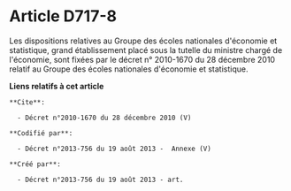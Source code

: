 # Article D717-8

Les dispositions relatives au Groupe des écoles nationales d'économie et statistique, grand établissement placé sous la
tutelle du ministre chargé de l'économie, sont fixées par le décret n° 2010-1670 du 28 décembre 2010 relatif au Groupe des
écoles nationales d'économie et statistique.

**Liens relatifs à cet article**

	**Cite**:

	  - Décret n°2010-1670 du 28 décembre 2010 (V)

	**Codifié par**:

	  - Décret n°2013-756 du 19 août 2013 -  Annexe (V)

	**Créé par**:

	  - Décret n°2013-756 du 19 août 2013 - art.
